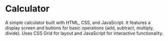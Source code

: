 # Calculator
A simple calculator built with HTML, CSS, and JavaScript. It features a display screen and buttons for basic operations (add, subtract, multiply, divide). Uses CSS Grid for layout and JavaScript for interactive functionality.
